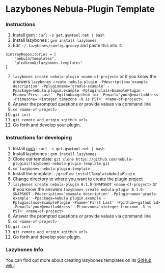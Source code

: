 Lazybones Nebula-Plugin Template
================================

### Instructions

1. Install [gvm](http://gvmtool.net/) : `curl -s get.gvmtool.net | bash`
2. Install lazybones : `gvm install lazybones`
3. Edit `~/.lazybones/config.groovy` and paste this into it:

```
bintrayRepositories = [
    "nebula/templates",
    "pledbrook/lazybones-templates"
]
```

7. `lazybones create nebula-plugin <name-of-project>` or if you know the answers `lazybones create nebula-plugin -Pdescription='example description' -Ppluginname='gradle-example' -Ppackage=nebula.plugin.example -Ppluginclass=ExamplePlugin -Pname='First Last' -Pgithub=<github id> -Pemail='your@emailaddress' -Ptimezone='<integer timezone -8 is PST>' <name-of-project>`
8. Answer the prompted questions or provide values via command line
9. `cd <name-of-project>`
10. `git init`
11. `git remote add origin <github url>`
12. Go forth and develop your plugin.

### Instructions for developing

1. Install [gvm](http://gvmtool.net/) : `curl -s get.gvmtool.net | bash`
2. Install lazybones : `gvm install lazybones`
3. Clone our template: `git clone https://github.com/nebula-plugins/lazybones-nebula-plugin-template.git`
4. `cd lazybones-nebula-plugin-template`
5. Install the template: `./gradlew installTemplateNebulaPlugin`
6. Change directory to where you want to create the plugin project
7. `lazybones create nebula-plugin 0.1.0-SNAPSHOT <name-of-project>` or if you know the answers `lazybones create nebula-plugin 0.1.0-SNAPSHOT -Pdescription='example description' -Ppluginname='gradle-example' -Ppackage=nebula.plugin.example -Ppluginclass=ExamplePlugin -Pname='First Last' -Pgithub=<github id> -Pemail='your@emailaddress' -Ptimezone='<integer timezone -8 is PST>' <name-of-project>`
8. Answer the prompted questions or provide values via command line
9. `cd <name-of-project>`
10. `git init`
11. `git remote add origin <github url>`
12. Go forth and develop your plugin.

### Lazybones Info

You can find out more about creating lazybones templates on its [GitHub wiki][1].

[1]: https://github.com/pledbrook/lazybones/wiki/Template-developers-guide
